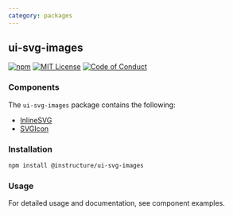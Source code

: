```yaml
---
category: packages
---
```


## ui-svg-images

[![npm][npm]][npm-url]
[![MIT License][license-badge]][license]
[![Code of Conduct][coc-badge]][coc]

### Components

The `ui-svg-images` package contains the following:

- [InlineSVG](#InlineSVG)
- [SVGIcon](#SVGIcon)

### Installation

```sh
npm install @instructure/ui-svg-images
```

### Usage

For detailed usage and documentation, see component examples.

[npm]: https://img.shields.io/npm/v/@instructure/ui-svg-images.svg
[npm-url]: https://npmjs.com/package/@instructure/ui-svg-images
[license-badge]: https://img.shields.io/npm/l/instructure-ui.svg?style=flat-square
[license]: https://github.com/instructure/instructure-ui/blob/master/LICENSE
[coc-badge]: https://img.shields.io/badge/code%20of-conduct-ff69b4.svg?style=flat-square
[coc]: https://github.com/instructure/instructure-ui/blob/master/CODE_OF_CONDUCT.md
